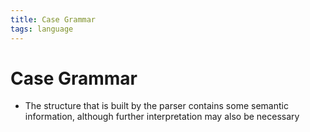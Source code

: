 ```yaml
---
title: Case Grammar
tags: language
---
```


# Case Grammar
- The structure that is built by the parser contains some semantic information, although further interpretation may also be necessary






















